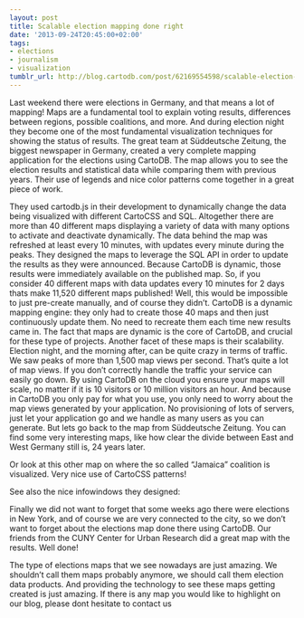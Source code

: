 ```yaml
---
layout: post
title: Scalable election mapping done right
date: '2013-09-24T20:45:00+02:00'
tags:
- elections
- journalism
- visualization
tumblr_url: http://blog.cartodb.com/post/62169554598/scalable-election-mapping-done-right
---
```

Last weekend there were elections in Germany, and that means a lot of mapping! Maps are a fundamental tool to explain voting results, differences between regions, possible coalitions, and more. And during election night they become one of the most fundamental visualization techniques for showing the status of results.
The great team at Süddeutsche Zeitung, the biggest newspaper in Germany, created a very complete mapping application for the elections using CartoDB. The map allows you to see the election results and statistical data while comparing them with previous years. Their use of legends and nice color patterns come together in a great piece of work.

They used cartodb.js in their development to dynamically change the data being visualized with different CartoCSS and SQL. Altogether there are more than 40 different maps displaying a variety of data with many options to activate and deactivate dynamically.
The data behind the map was refreshed at least every 10 minutes, with updates every minute during the peaks. They designed the maps to leverage the SQL API in order to update the results as they were announced. Because CartoDB is dynamic, those results were immediately available on the published map.
So, if you consider 40 different maps with data updates every 10 minutes for 2 days thats make 11,520 different maps published! Well, this would be impossible to just pre-create manually, and of course they didn’t. CartoDB is a dynamic mapping engine: they only had to create those 40 maps and then just continuously update them. No need to recreate them each time new results came in. The fact that maps are dynamic is the core of CartoDB, and crucial for these type of projects.
Another facet of these maps is their scalability. Election night, and the morning after, can be quite crazy in terms of traffic. We saw peaks of more than 1,500 map views per second. That’s quite a lot of map views. If you don’t correctly handle the traffic your service can easily go down. By using CartoDB on the cloud you ensure your maps will scale, no matter if it is 10 visitors or 10 million visitors an hour. And because in CartoDB you only pay for what you use, you only need to worry about the map views generated by your application. No provisioning of lots of servers, just let your application go and we handle as many users as you can generate.
But lets go back to the map from Süddeutsche Zeitung. You can find some very interesting maps, like how clear the divide between East and West Germany still is, 24 years later.

Or look at this other map on where the so called “Jamaica” coalition is visualized. Very nice use of CartoCSS patterns!

See also the nice infowindows they designed:

Finally we did not want to forget that some weeks ago there were elections in New York, and of course we are very connected to the city, so we don’t want to forget about the elections map done there using CartoDB. Our friends from the CUNY Center for Urban Research did a great map with the results. Well done!

The type of elections maps that we see nowadays are just amazing. We shouldn’t call them maps probably anymore, we should call them election data products. And providing the technology to see these maps getting created is just amazing.
If there is any map you would like to highlight on our blog, please dont hesitate to contact us
